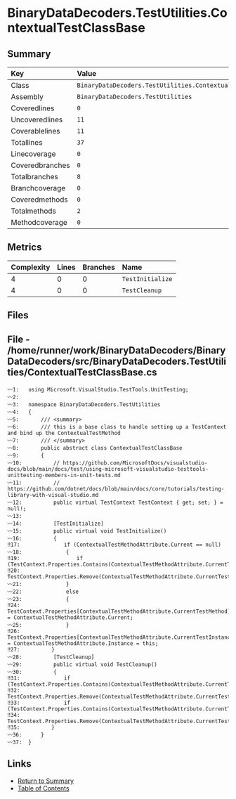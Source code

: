 ﻿# BinaryDataDecoders.TestUtilities.ContextualTestClassBase

## Summary

| Key             | Value                                                      |
| :-------------- | :--------------------------------------------------------- |
| Class           | `BinaryDataDecoders.TestUtilities.ContextualTestClassBase` |
| Assembly        | `BinaryDataDecoders.TestUtilities`                         |
| Coveredlines    | `0`                                                        |
| Uncoveredlines  | `11`                                                       |
| Coverablelines  | `11`                                                       |
| Totallines      | `37`                                                       |
| Linecoverage    | `0`                                                        |
| Coveredbranches | `0`                                                        |
| Totalbranches   | `8`                                                        |
| Branchcoverage  | `0`                                                        |
| Coveredmethods  | `0`                                                        |
| Totalmethods    | `2`                                                        |
| Methodcoverage  | `0`                                                        |

## Metrics

| Complexity | Lines | Branches | Name             |
| :--------- | :---- | :------- | :--------------- |
| 4          | 0     | 0        | `TestInitialize` |
| 4          | 0     | 0        | `TestCleanup`    |

## Files

## File - /home/runner/work/BinaryDataDecoders/BinaryDataDecoders/src/BinaryDataDecoders.TestUtilities/ContextualTestClassBase.cs

```CSharp
〰1:   using Microsoft.VisualStudio.TestTools.UnitTesting;
〰2:   
〰3:   namespace BinaryDataDecoders.TestUtilities
〰4:   {
〰5:       /// <summary>
〰6:       /// this is a base class to handle setting up a TestContext and bind up the ContextualTestMethod
〰7:       /// </summary>
〰8:       public abstract class ContextualTestClassBase
〰9:       {
〰10:          // https://github.com/MicrosoftDocs/visualstudio-docs/blob/main/docs/test/using-microsoft-visualstudio-testtools-unittesting-members-in-unit-tests.md
〰11:          // https://github.com/dotnet/docs/blob/main/docs/core/tutorials/testing-library-with-visual-studio.md
〰12:          public virtual TestContext TestContext { get; set; } = null!;
〰13:  
〰14:          [TestInitialize]
〰15:          public virtual void TestInitialize()
〰16:          {
‼17:              if (ContextualTestMethodAttribute.Current == null)
〰18:              {
‼19:                  if (TestContext.Properties.Contains(ContextualTestMethodAttribute.CurrentTestMethod))
‼20:                      TestContext.Properties.Remove(ContextualTestMethodAttribute.CurrentTestMethod);
〰21:              }
〰22:              else
〰23:              {
‼24:                  TestContext.Properties[ContextualTestMethodAttribute.CurrentTestMethod] = ContextualTestMethodAttribute.Current;
〰25:              }
‼26:              TestContext.Properties[ContextualTestMethodAttribute.CurrentTestInstance] = ContextualTestMethodAttribute.Instance = this;
‼27:          }
〰28:          [TestCleanup]
〰29:          public virtual void TestCleanup()
〰30:          {
‼31:              if (TestContext.Properties.Contains(ContextualTestMethodAttribute.CurrentTestMethod))
‼32:                  TestContext.Properties.Remove(ContextualTestMethodAttribute.CurrentTestMethod);
‼33:              if (TestContext.Properties.Contains(ContextualTestMethodAttribute.CurrentTestInstance))
‼34:                  TestContext.Properties.Remove(ContextualTestMethodAttribute.CurrentTestInstance);
‼35:          }
〰36:      }
〰37:  }
```

## Links

* [Return to Summary](Summary.md)
* [Table of Contents](../TOC.md)

